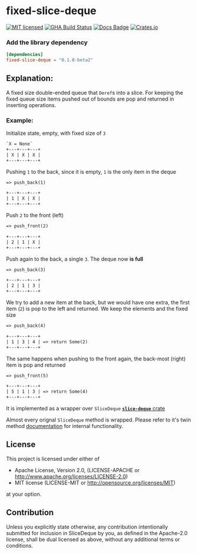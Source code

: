 # fixed-slice-deque

[![MIT licensed](https://img.shields.io/badge/license-MIT-blue.svg)](./LICENSE)
[![GHA Build Status](https://github.com/danielsanchezq/fixed-slice-deque/workflows/CI/badge.svg)](https://github.com/danielsanchezq/fixed-slice-deque/actions?query=workflow%3ACI)
[![Docs Badge](https://docs.rs/fixed-slice-deque/badge.svg)](https://docs.rs/fixed-slice-deque)
[![Crates.io](https://img.shields.io/crates/v/fixed-slice-deque)](https://crates.io/crates/fixed-slice-deque)

### Add the library dependency
```toml
[dependencies]
fixed-slice-deque = "0.1.0-beta2"
```


## Explanation:

A fixed size double-ended queue that `Deref`s into a slice.
For keeping the fixed queue size items pushed out of bounds are pop and returned in inserting
operations.

### Example:
 Initialize state, empty, with fixed size of `3`
 ```txt
 `X = None`
 +---+---+---+
 | X | X | X |
 +---+---+---+
```

 Pushing `1` to the back, since it is empty, `1` is the only item in the deque  
 ```txt
 => push_back(1)

 +---+---+---+
 | 1 | X | X |
 +---+---+---+
```

 Push `2` to the front (left)

 ```txt
 => push_front(2)

 +---+---+---+
 | 2 | 1 | X |
 +---+---+---+
```

 Push again to the back, a single `3`. The deque now **is full**

 ```txt
 => push_back(3)

 +---+---+---+
 | 2 | 1 | 3 |
 +---+---+---+
```

 We try to add a new item at the back, but we would have one extra, the first item (`2`) is pop
 to the left and returned. We keep the elements and the fixed size

 ```txt
 => push_back(4)

 +---+---+---+
 | 1 | 3 | 4 | => return Some(2)
 +---+---+---+
```

 The same happens when pushing to the front again, the back-most (right) item is pop and returned

 ```txt
 => push_front(5)

 +---+---+---+
 | 5 | 1 | 3 | => return Some(4)
 +---+---+---+
```

 It is implemented as a wrapper over `SliceDeque` [**`slice-deque`** crate](<https://crates.io/crates/slice-deque>)

 Almost every orignal `SliceDeque` method is wrapped.
 Please refer to it's twin method [documentation](https://docs.rs/slice-deque/latest/slice_deque/)
 for internal functionality.

## License

This project is licensed under either of

* Apache License, Version 2.0, (LICENSE-APACHE or http://www.apache.org/licenses/LICENSE-2.0)
* MIT license (LICENSE-MIT or http://opensource.org/licenses/MIT)

at your option.

## Contribution

Unless you explicitly state otherwise, any contribution intentionally submitted
for inclusion in SliceDeque by you, as defined in the Apache-2.0 license, shall be
dual licensed as above, without any additional terms or conditions.